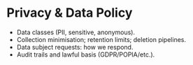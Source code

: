 # Privacy & Data Policy

- Data classes (PII, sensitive, anonymous).
- Collection minimisation; retention limits; deletion pipelines.
- Data subject requests: how we respond.
- Audit trails and lawful basis (GDPR/POPIA/etc.).
